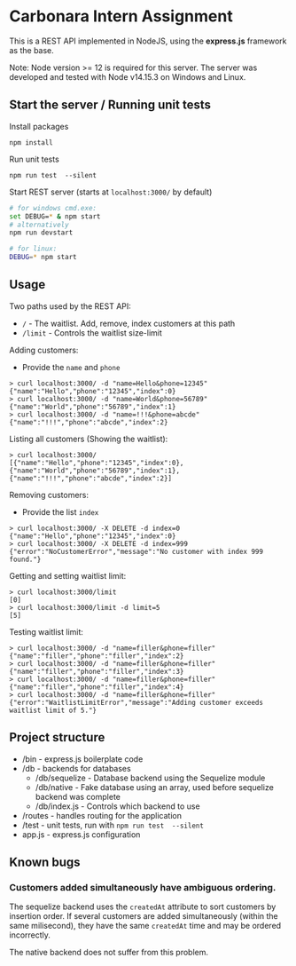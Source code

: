 # Carbonara Intern Assignment

This is a REST API implemented in NodeJS, using the **express.js** framework as the base.

Note: Node version >= 12 is required for this server. The server was developed and tested with Node v14.15.3 on Windows and Linux.

## Start the server / Running unit tests

Install packages

```
npm install
```

Run unit tests

```
npm run test  --silent 
```

Start REST server (starts at `localhost:3000/` by default)

```bash
# for windows cmd.exe:
set DEBUG=* & npm start
# alternatively
npm run devstart

# for linux:
DEBUG=* npm start
```

## Usage

Two paths used by the REST API:

- `/` - The waitlist. Add, remove, index customers at this path
- `/limit` - Controls the waitlist size-limit

Adding customers:

- Provide the `name` and `phone`

```
> curl localhost:3000/ -d "name=Hello&phone=12345"
{"name":"Hello","phone":"12345","index":0}
> curl localhost:3000/ -d "name=World&phone=56789"
{"name":"World","phone":"56789","index":1}
> curl localhost:3000/ -d "name=!!!&phone=abcde"
{"name":"!!!","phone":"abcde","index":2}
```

Listing all customers (Showing the waitlist):

```
> curl localhost:3000/
[{"name":"Hello","phone":"12345","index":0},{"name":"World","phone":"56789","index":1},{"name":"!!!","phone":"abcde","index":2}]
```

Removing customers:

- Provide the list `index`

```
> curl localhost:3000/ -X DELETE -d index=0
{"name":"Hello","phone":"12345","index":0}
> curl localhost:3000/ -X DELETE -d index=999
{"error":"NoCustomerError","message":"No customer with index 999 found."}
```

Getting and setting waitlist limit:

```
> curl localhost:3000/limit
[0]
> curl localhost:3000/limit -d limit=5
[5]
```

Testing waitlist limit:

```
> curl localhost:3000/ -d "name=filler&phone=filler"
{"name":"filler","phone":"filler","index":2}
> curl localhost:3000/ -d "name=filler&phone=filler"
{"name":"filler","phone":"filler","index":3}
> curl localhost:3000/ -d "name=filler&phone=filler"
{"name":"filler","phone":"filler","index":4}
> curl localhost:3000/ -d "name=filler&phone=filler"
{"error":"WaitlistLimitError","message":"Adding customer exceeds waitlist limit of 5."}
```

## Project structure

- /bin - express.js boilerplate code
- /db - backends for databases
    - /db/sequelize - Database backend using the Sequelize module
    - /db/native - Fake database using an array, used before sequelize backend was complete
    - /db/index.js - Controls which backend to use
- /routes - handles routing for the application
- /test - unit tests, run with `npm run test  --silent`
- app.js - express.js configuration


## Known bugs

### Customers added simultaneously have ambiguous ordering.

The sequelize backend uses the `createdAt` attribute to sort customers by insertion order. If several customers are added simultaneously (within the same milisecond), they have the same `createdAt` time and may be ordered incorrectly.

The native backend does not suffer from this problem.